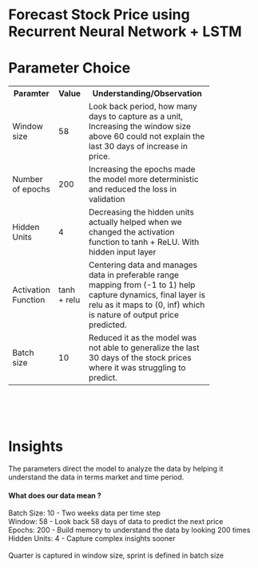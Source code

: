 # Forecast Stock Price using Recurrent Neural Network + LSTM
# Parameter Choice
<table style="width:80%">
<tr>
<th>Paramter</th>
<th>Value</th>
<th>Understanding/Observation</th>
</tr>
<tr>
<td>Window size</td>
<td>58</td>
<td>Look back period, how many days to capture as a unit, Increasing the window size above 60 could not explain the last 30 days of increase in price.</td>
</tr>
<tr>
<td>Number of epochs</td>
<td>200</td>
<td>Increasing the epochs made the model more deterministic and reduced the loss in validation</td>
</tr>
<tr>
<td>Hidden Units</td>
<td>4</td>
<td>Decreasing the hidden units actually helped when we changed the activation function to tanh + ReLU. With hidden input layer</td>
</tr>
<tr>
<td>Activation Function</td>
<td>tanh + relu</td>
<td>Centering data and manages data in preferable range mapping from (-1 to 1) help capture dynamics, final layer is relu as it maps to (0, inf) which is nature of output price predicted.  </td>
</tr>
<tr>
<td>Batch size</td>
<td>10</td>
<td>Reduced it as the model was not able to generalize the last 30 days of the stock prices where it was struggling to predict. </td>
</tr>
</table>
<br/>
<br/>
<br/>


# Insights
The parameters direct the model to analyze the data by helping it understand the data in terms market and time period.<br/>
#### What does our data mean ?
Batch Size: 10 - Two weeks data per time step<br/>
Window: 58 - Look back 58 days of data to predict the next price<br/>
Epochs: 200 - Build memory to understand the data by looking 200 times<br/>
Hidden Units: 4 - Capture complex insights sooner<br/>
<br/>
Quarter is captured in window size, sprint is defined in batch size
<br/>

